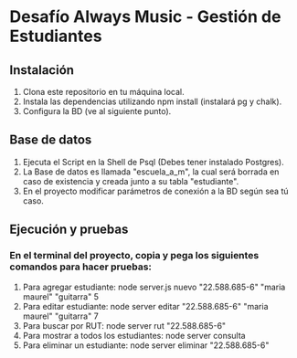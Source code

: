 # Desafío Always Music - Gestión de Estudiantes

## Instalación

1. Clona este repositorio en tu máquina local.
2. Instala las dependencias utilizando npm install (instalará pg y chalk).
3. Configura la BD (ve al siguiente punto).

## Base de datos

1. Ejecuta el Script en la Shell de Psql (Debes tener instalado Postgres).
2. La Base de datos es llamada "escuela_a_m", la cual será borrada en caso de existencia y creada junto a su tabla "estudiante".
3. En el proyecto modificar parámetros de conexión a la BD según sea tú caso.

## Ejecución y pruebas

### En el terminal del proyecto, copia y pega los siguientes comandos para hacer pruebas:

1. Para agregar estudiante: node server.js nuevo "22.588.685-6" "maria maurel" "guitarra" 5 
2. Para editar estudiante: node server editar "22.588.685-6" "maria maurel" "guitarra" 7
3. Para buscar por RUT: node server rut "22.588.685-6"
4. Para mostrar a todos los estudiantes: node server consulta 
5. Para eliminar un estudiante: node server eliminar "22.588.685-6"


